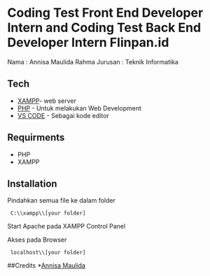# Coding Test Front End Developer Intern and Coding Test Back End Developer Intern Flinpan.id

Nama : Annisa Maulida Rahma
Jurusan : Teknik Informatika

## Tech

- [XAMPP](https://www.apachefriends.org/)- web server
- [PHP](https://www.php.net/) - Untuk melakukan Web Development
- [VS CODE](https://code.visualstudio.com/) - Sebagai kode editor

## Requirments

- PHP
- XAMPP

## Installation

Pindahkan semua file ke dalam folder

     C:\\xampp\\[your folder]

Start Apache pada XAMPP Control Panel

Akses pada Browser

     localhost\\[your folder]

##Credits \*[Annisa Maulida](https://instagram.com/_maulidaaar)
